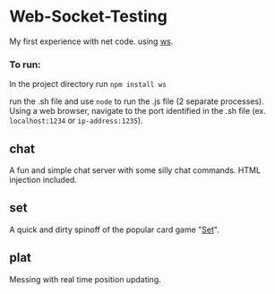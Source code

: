 # Web-Socket-Testing
My first experience with net code.
using [ws](https://github.com/websockets/ws).

### To run:
In the project directory run 
```npm install ws```

run the .sh file and use `node` to run the .js file (2 separate processes).<br>
Using a web browser, navigate to the port identified in the .sh file (ex. `localhost:1234` or `ip-address:1235`).

## chat
A fun and simple chat server with some silly chat commands.
HTML injection included.

## set
A quick and dirty spinoff of the popular card game "[Set](https://www.setgame.com/set)".

## plat
Messing with real time position updating.
